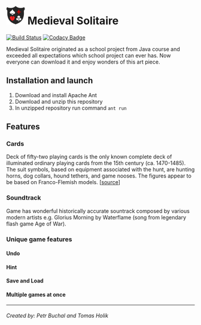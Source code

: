 <h1><img height="50" src="https://raw.githubusercontent.com/LachubCz/Medieval-Solitaire/master/lib/textures/icon.png">&nbsp;Medieval Solitaire</h1>

[![Build Status](https://travis-ci.org/LachubCz/Medieval-Solitaire.svg?branch=master)](https://travis-ci.org/LachubCz/Medieval-Solitaire) [![Codacy Badge](https://api.codacy.com/project/badge/Grade/bf43bc40c6e3456c818a8918b9687a25)](https://www.codacy.com/project/LachubCz/MedievalSolitaire/dashboard?utm_source=github.com&amp;utm_medium=referral&amp;utm_content=LachubCz/MedievalSolitaire&amp;utm_campaign=Badge_Grade_Dashboard)

Medieval Solitaire originated as a school project from Java course and exceeded all expectations which school project can ever has. Now everyone can download it and enjoy wonders of this art piece.

## Installation and launch
1. Download and install Apache Ant
2. Download and unzip this repository 
3. In unzipped repository run command `ant run`

## Features

### Cards
Deck of fifty-two playing cards is the only known complete deck of illuminated ordinary playing cards from the 15th century (ca. 1470-1485). The suit symbols, based on equipment associated with the hunt, are hunting horns, dog collars, hound tethers, and game nooses. The figures appear to be based on Franco-Flemish models. [<a href="https://www.metmuseum.org/art/collection/search/475513">source</a>]

### Soundtrack
Game has wonderful historically accurate sountrack composed by various modern artists e.g. Glorius Morning by Waterflame (song from legendary flash game Age of War).

### Unique game features

#### Undo

#### Hint

#### Save and Load

#### Multiple games at once


****
###### Created by: Petr Buchal and Tomas Holik
